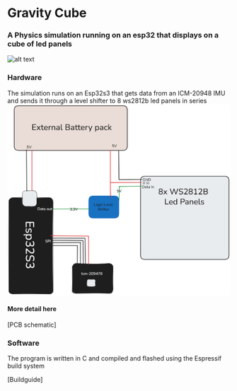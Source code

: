# Gravity Cube
### A Physics simulation running on an esp32 that displays on a cube of led panels

![alt text](https://github.com/Oachristensen/Gravity-Cube/blob/master/Showcase.gif)

### Hardware
The simulation runs on an Esp32s3 that gets data from an ICM-20948 IMU and sends it through a level shifter to 8 ws2812b led panels in series
![alt text](https://github.com/Oachristensen/Gravity-Cube/blob/master/Led_Cube_block_diagram.png)
#### More detail here
[PCB schematic]

### Software
The program is written in C and compiled and flashed using the Espressif build system

[Buildguide]

